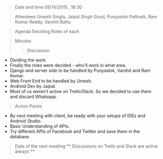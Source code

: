 > Date and time
09/14/2015 , 18:30

> Attendees
Umesh Singla, Jaipal Singh Goud, Punyaslok Pattnaik, Ram Kumar Reddy, Varshit Battu

> Agenda
Deciding Roles of each

> Minutes
>> Discussion
* Dividing the work
 * Finally the roles were decided - who'll work in what area.
 * Django and server side to be handled by Punyaslok, Varshit and Ram Kumar.
 * Web Front End to be handled by Umesh.
 * Android Dev by Jaipal.
 * Most of us weren't active on Trello/Slack. So we decided to use them and discard Whatsapp.

> Action Points
 * By next meeting with client, be ready with your setups of IDEs and Android Studio.
 * Basic Understanding of APIs.
 * Try different APIs of Facebook and Twitter and save them in the database.

> Date of the next meeting
** Discussions on Trello and Slack are active always **
